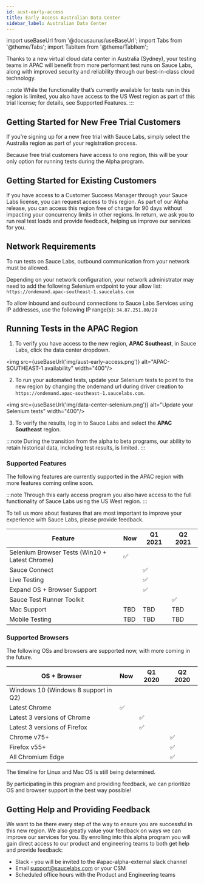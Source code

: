 ```yaml
---
id: aust-early-access
title: Early Access Australian Data Center
sidebar_label: Australian Data Center
---
```

import useBaseUrl from '@docusaurus/useBaseUrl';
import Tabs from '@theme/Tabs';
import TabItem from '@theme/TabItem';

Thanks to a new virtual cloud data center in Australia (Sydney), your testing teams in APAC will benefit from more performant test runs on Sauce Labs, along with improved security and reliability through our best-in-class cloud technology.

:::note
While the functionality that’s currently available for tests run in this region is limited, you also have access to the US West region as part of this trial license; for details, see Supported Features.
:::

## Getting Started for New Free Trial Customers
If you’re signing up for a new free trial with Sauce Labs, simply select the Australia region as part of your registration process.

Because free trial customers have access to one region, this will be your only option for running tests during the Alpha program.

## Getting Started for Existing Customers
If you have access to a Customer Success Manager through your Sauce Labs license, you can request access to this region. As part of our Alpha release, you can access this region free of charge for 90 days without impacting your concurrency limits in other regions. In return, we ask you to run real test loads and provide feedback, helping us improve our services for you.

## Network Requirements
To run tests on Sauce Labs, outbound communication from your network must be allowed.

Depending on your network configuration, your network administrator may need to add the following Selenium endpoint to your allow list: `https://ondemand.apac-southeast-1.saucelabs.com`

To allow inbound and outbound connections to Sauce Labs Services using IP addresses, use the following IP range(s): `34.87.251.80/28`

## Running Tests in the APAC Region
1. To verify you have access to the new region, **APAC Southeast**, in Sauce Labs, click the data center dropdown.

<img src={useBaseUrl('img/aust-early-access.png')} alt="APAC-SOUTHEAST-1 availability" width="400"/>

2. To run your automated tests, update your Selenium tests to point to the new region by changing the ondemand url during driver creation to `https://ondemand.apac-southeast-1.saucelabs.com`.

<img src={useBaseUrl('img/data-center-selenium.png')} alt="Update your Selenium tests" width="400"/>

3. To verify the results, log in to Sauce Labs and select the **APAC Southeast** region.

:::note
During the transition from the alpha to beta programs, our ability to retain historical data, including test results, is limited.
:::

### Supported Features
The following features are currently supported in the APAC region with more features coming online soon.

:::note
Through this early access program you also have access to the full functionality of Sauce Labs using the US West region.
:::

To tell us more about features that are most important to improve your experience with Sauce Labs, please provide feedback.

| Feature | Now | Q1 2021 | Q2 2021 |
|---|---|---|---|
| Selenium Browser Tests (Win10 +  Latest Chrome) | ✅ |  |  |
| Sauce Connect |  | ✅ |  |
| Live Testing |  | ✅ |  |
| Expand OS + Browser Support |  | ✅ |  |
| Sauce Test Runner Toolkit |  |  | ✅ |
| Mac Support | TBD | TBD | TBD |
| Mobile Testing | TBD | TBD | TBD |


### Supported Browsers
The following OSs and browsers are supported now, with more coming in the future.

| OS + Browser | Now | Q1 2020 | Q2 2020 |
|---|---|---|---|
| Windows 10 (Windows 8 support in Q2) |  |  |  |
| Latest Chrome | ✅ |  |  |
| Latest 3 versions of Chrome |  | ✅ |  |
| Latest 3 versions of Firefox |  | ✅ |  |
| Chrome v75+ |  |  | ✅ |
| Firefox v55+ |  |  | ✅ |
| All Chromium Edge |  |  | ✅ |

The timeline for Linux and Mac OS is still being determined.

By participating in this program and providing feedback, we can prioritize OS and browser support in the best way possible!

## Getting Help and Providing Feedback
We want to be there every step of the way to ensure you are successful in this new region. We also greatly value your feedback on ways we can improve our services for you. By enrolling into this alpha program you will gain direct access to our product and engineering teams to both get help and provide feedback:

* Slack - you will be invited to the #apac-alpha-external slack channel
* Email [support@saucelabs.com](mailto:support@saucelabs.com) or your CSM
* Scheduled office hours with the Product and Engineering teams
